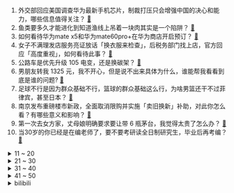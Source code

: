 1. 外交部回应美国调查华为最新手机芯片，制裁打压只会增强中国的决心和能力，哪些信息值得关注？ [:link:](https://www.zhihu.com/question/621088795)
2. 鱼类要多久才能进化到知道渔线上吊着一块肉其实是一个陷阱？ [:link:](https://www.zhihu.com/question/67974560)
3. 如何看待华为mate x5和华为mate60pro+在华为商店开启预订？ [:link:](https://www.zhihu.com/question/621058117)
4. 女子不满理发店服务亮证放话「换衣服来检查」，后税务部门找上店，官方回应「高度重视」，如何看待此事？ [:link:](https://www.zhihu.com/question/621102736)
5. 公路车是优先升级 105 电变，还是换碳架？ [:link:](https://www.zhihu.com/question/620750611)
6. 男朋友转我 1325 元，我不开心，但是说不出来具体为什么，谁能帮我看看到底是谁的问题? [:link:](https://www.zhihu.com/question/620112583)
7. 足球不行是因为群众基础不行，篮球的群众基础这么行，为啥男篮还干不过菲律宾，甚至日本？ [:link:](https://www.zhihu.com/question/620464868)
8. 南京发布重磅楼市新政，全面取消限购并实施「卖旧换新」补助，对此你怎么看？有哪些意义和影响？ [:link:](https://www.zhihu.com/question/621046964)
9. 第一次去女方家，丈母娘明确要求要让带 6 瓶茅台，我觉得太贵了怎么办？ [:link:](https://www.zhihu.com/question/618374878)
10. 当30岁的你已经是在编老师了，要不要考研读全日制研究生，毕业后再考编？ [:link:](https://www.zhihu.com/question/593820963)
<details>
<summary>11 ~ 20</summary>

11. 如何评价华为 Mate60 Pro+ 于 9 月 8 日 10 点 08 分突然正式开售？ [:link:](https://www.zhihu.com/question/621058178)
12. 苹果创一个月最大跌幅，市值一夜蒸发 1062 亿美元，这释放了哪些信号？ [:link:](https://www.zhihu.com/question/620877319)
13. 射箭时为什么严禁空放？ [:link:](https://www.zhihu.com/question/39936292)
14. 异地女朋友每周都要见面，我该怎么和她说我有点累? [:link:](https://www.zhihu.com/question/620677850)
15. 中国 U15 点球大战 4-2 击败日本 U15，夺得东亚 U15 锦标赛冠军，如何评价这场比赛？ [:link:](https://www.zhihu.com/question/621156491)
16. 篮球世界杯半决赛，德国全场113-111战胜美国，队史晋级决赛。如何评价这场比赛？ [:link:](https://www.zhihu.com/question/621172461)
17. 徐静雨发文要当男篮国家队主教练，称「年薪只要5万、若成绩不如乔尔杰维奇将倒贴20万」，如何看待此事？ [:link:](https://www.zhihu.com/question/620717178)
18. 结婚后和婆婆一起住，注意事项有哪些？ [:link:](https://www.zhihu.com/question/619510061)
19. 如果燃烧自己一分钟生命，能够让工作效率提高 1%，你愿意这样做吗？ [:link:](https://www.zhihu.com/question/617369887)
20. 1207名缅北涉诈犯罪嫌疑人成功移交我方，还有哪些信息值得关注？ [:link:](https://www.zhihu.com/question/621065800)
</details>
<details>
<summary>21 ~ 30</summary>

21. 一名大学生联赛水平的羽毛球爱好者能否击败穿拖鞋的巅峰林丹？ [:link:](https://www.zhihu.com/question/619980477)
22. 为什么游戏里面boss不一起上，非得一个一个的给干掉? [:link:](https://www.zhihu.com/question/579207613)
23. 寰宇蝗灾活动是否真的在抬丹恒饮月？ [:link:](https://www.zhihu.com/question/621076940)
24. 可以看看你们手机里的天空吗？ [:link:](https://www.zhihu.com/question/620910770)
25. 上班太忙经常没时间去健身房很有负罪感，打工人都是怎么健身的？ [:link:](https://www.zhihu.com/question/620836470)
26. 2023年有什么性价比高的笔记本电脑推荐? [:link:](https://www.zhihu.com/question/577488958)
27. 2023年篮球世界杯，美国队111:113输给德国队无缘决赛，如何评价这场比赛？ [:link:](https://www.zhihu.com/question/621167034)
28. 学生想买苹果手机，建议分期买吗？ [:link:](https://www.zhihu.com/question/617807489)
29. 请问，猫有表情吗？ [:link:](https://www.zhihu.com/question/620907933)
30. 有多少人的职场社交是通过一起喝咖啡完成的？「酱香拿铁」会成为职场社交货币吗？ [:link:](https://www.zhihu.com/question/620909711)
</details>
<details>
<summary>31 ~ 40</summary>

31. 白百何在《骄阳伴我》中的表现如何？ [:link:](https://www.zhihu.com/question/620178419)
32. 如何评价《乐队的夏天》第三季第五期？ [:link:](https://www.zhihu.com/question/621046413)
33. 奥本海默对物理理论的发展做出了什么学术贡献？ [:link:](https://www.zhihu.com/question/620586476)
34. 美印沙被曝正讨论跨国铁路港口协议，想通过铁路网和海运线路连接海湾国家、阿拉伯国家和印度，如何评价？ [:link:](https://www.zhihu.com/question/621061716)
35. 悼亡诗词中哪首最让你动容？ [:link:](https://www.zhihu.com/question/40686141)
36. 9 月8日男篮世界杯德国113:111战胜美国晋级决赛，如何评价这场比赛？ [:link:](https://www.zhihu.com/question/621172296)
37. 崩坏：星穹铁道「模拟宇宙：寰宇蝗灾」，月卡党卡在难度三，其实难度二就差点翻车，氪佬们打过难度三吗？ [:link:](https://www.zhihu.com/question/620887078)
38. 交换律、结合律、分配律的本质是什么？ [:link:](https://www.zhihu.com/question/285971671)
39. 如何评价《披荆斩棘》第三季第三期？ [:link:](https://www.zhihu.com/question/621046778)
40. 所谓的「讨坏型人格」是不想高情商处事，还是真的不会圆滑？ [:link:](https://www.zhihu.com/question/620998257)
</details>
<details>
<summary>41 ~ 50</summary>

41. 如何评价《名侦探柯南》漫画1116～1118话禁闭室之谜篇？ [:link:](https://www.zhihu.com/question/620884297)
42. “客餐厨一体”是否适合中国家庭，是盲目跟风还是确有其优势？ [:link:](https://www.zhihu.com/question/620752487)
43. 我坚持想婚后生孩子请月嫂，男朋友说要去问下他妈妈的想法照顾他妈妈的感受，我们要怎么解决这个问题？ [:link:](https://www.zhihu.com/question/620827882)
44. 如何让我的小猫心甘情愿地被我当枕头? [:link:](https://www.zhihu.com/question/618566653)
45. 马斯克回应被曝关闭星链阻止乌军暗袭俄舰队，称一开始就没启动，但承认乌政府曾紧急要求启动，这意味着什么？ [:link:](https://www.zhihu.com/question/621090799)
46. 有哪些你在学生时代很爱穿，但工作后突然无感的鞋子？ [:link:](https://www.zhihu.com/question/619690036)
47. 一线老师呼吁教师节淡化「礼数」，走心不「走礼」，教师节如何庆祝才更有意义和价值？ [:link:](https://www.zhihu.com/question/621084371)
48. 9 月 8 日三大指数微跌，华为概念股活跃，光刻机概念股走强，超 2700 股上涨，如何看待今日行情？ [:link:](https://www.zhihu.com/question/621053297)
49. 如果殷野王接了灭绝这一掌佛光普照，胜负如何？ [:link:](https://www.zhihu.com/question/367166323)
50. 高中生推荐买多大存储的手机？ [:link:](https://www.zhihu.com/question/617476840)
</details><details>
<summary>bilibili</summary>

</details>